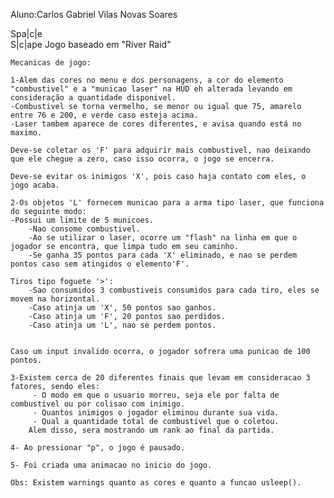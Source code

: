 Aluno:Carlos Gabriel Vilas Novas Soares

Spa|c|e             
  S|c|ape 
    Jogo baseado em "River Raid"
    
  
    
    Mecanicas de jogo:

    1-Alem das cores no menu e dos personagens, a cor do elemento "combustivel" e a "municao laser" na HUD eh alterada levando em consideração a quantidade disponivel.
	-Combustivel se torna vermelho, se menor ou igual que 75, amarelo entre 76 e 200, e verde caso esteja acima.
	-Laser tambem aparece de cores diferentes, e avisa quando está no maximo.

    Deve-se coletar os 'F' para adquirir mais combustivel, nao deixando que ele chegue a zero, caso isso ocorra, o jogo se encerra.

    Deve-se evitar os inimigos 'X', pois caso haja contato com eles, o jogo acaba.

    2-Os objetos 'L' fornecem municao para a arma tipo laser, que funciona do seguinte modo:
	-Possui um limite de 5 municoes.
        -Nao consome combustivel.
        -Ao se utilizar o laser, ocorre um "flash" na linha em que o jogador se encontra, que limpa tudo em seu caminho.
        -Se ganha 35 pontos para cada 'X' eliminado, e nao se perdem pontos caso sem atingidos o elemento'F'.

    Tiros tipo foguete '>':
        -Sao consumidos 3 combustiveis consumidos para cada tiro, eles se movem na horizontal.
        -Caso atinja um 'X', 50 pontos sao ganhos.
        -Caso atinja um 'F', 20 pontos sao perdidos.
        -Caso atinja um 'L', nao se perdem pontos.
    

    Caso um input invalido ocorra, o jogador sofrera uma punicao de 100 pontos.

    3-Existem cerca de 20 diferentes finais que levam em consideracao 3 fatores, sendo eles:
         - O modo em que o usuario morreu, seja ele por falta de combustivel ou por colisao com inimigo.
         - Quantos inimigos o jogador eliminou durante sua vida.
         - Qual a quantidade total de combustivel que o coletou.
        Alem disso, sera mostrando um rank ao final da partida.
	
    4- Ao pressionar "p", o jogo é pausado.
    
    5- Foi criada uma animacao no inicio do jogo.
    
    Obs: Existem warnings quanto as cores e quanto a funcao usleep().
    
